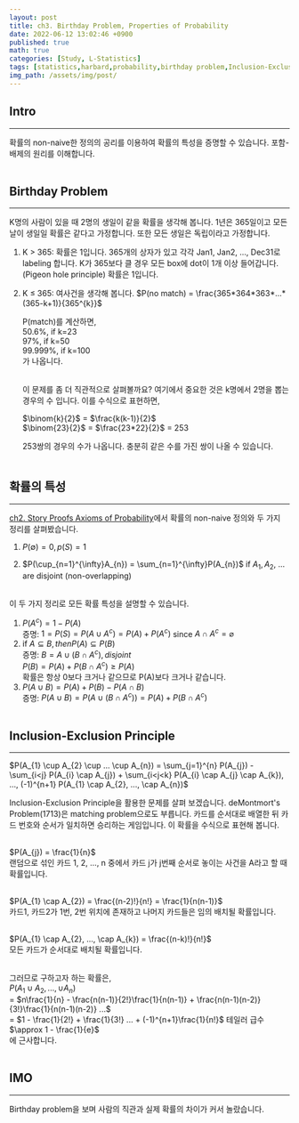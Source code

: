 ```yaml
---
layout: post
title: ch3. Birthday Problem, Properties of Probability
date: 2022-06-12 13:02:46 +0900
published: true
math: true
categories: [Study, L-Statistics]
tags: [statistics,harbard,probability,birthday problem,Inclusion-Exclusion Principle]
img_path: /assets/img/post/
---
```


## Intro
***

 확률의 non-naive한 정의의 공리를 이용하여 확률의 특성을 증명할 수 있습니다. 포함-배제의 원리를 이해합니다.
 <br><br>


## Birthday Problem
***

 K명의 사람이 있을 때 2명의 생일이 같을 확률을 생각해 봅니다. 1년은 365일이고 모든 날이 생일일 확률은 같다고 가정합니다. 또한 모든 생일은 독립이라고 가정합니다.

 1. K > 365: 확률은 1입니다. 365개의 상자가 있고 각각 Jan1, Jan2, ..., Dec31로 labeling 합니다. K가 365보다 클 경우 모든 box에 dot이 1개 이상 들어갑니다. (Pigeon hole principle) 확률은 1입니다.
 2. K ≤ 365: 여사건을 생각해 봅니다. $P(no match) = \frac{365*364*363*...*(365-k+1)}{365^{k}}$<br>

     P(match)를 계산하면,<br>
     50.6%, if k=23<br>
     97%, if k=50<br>
     99.999%, if k=100<br>
     가 나옵니다.<br><br>


     이 문제를 좀 더 직관적으로 살펴볼까요? 여기에서 중요한 것은 k명에서 2명을 뽑는 경우의 수 입니다. 이를 수식으로 표현하면,<br>

     $\binom{k}{2}$ = $\frac{k(k-1)}{2}$<br>
     $\binom{23}{2}$ = $\frac{23*22}{2}$ = 253<br>

     253쌍의 경우의 수가 나옵니다. 충분히 같은 수를 가진 쌍이 나올 수 있습니다.
     <br><br>


## 확률의 특성
***

 [ch2. Story Proofs Axioms of Probability](https://hubert-bioinformatics.github.io/posts/ch2_Story_Proofs_Axioms_of_Probability/, "ch2.Story Proofs Axioms of Probability")에서 확률의 non-naive 정의와 두 가지 정리를 살펴봤습니다.

 1. $P(\emptyset)=0, p(S)=1$

 2. $P(\cup_{n=1}^{\infty}A_{n}) = \sum_{n=1}^{\infty}P(A_{n})$ if $A_{1}, A_{2}$, ... are disjoint (non-overlapping)
 <br><br>

 이 두 가지 정리로 모든 확률 특성을 설명할 수 있습니다.

 1. $P(A^c) = 1 - P(A)$<br>
 증명: $1 = P(S) = P(A\cup A^c) = P(A) + P(A^c)$ since $A \cap A^c = \varnothing$<br>
 2. if $A \subseteq B, then P(A) \subseteq P(B)$<br>
 증명: $B = A \cup (B \cap A^c), disjoint$<br>
 $P(B) = P(A) + P(B \cap A^c) ≥ P(A)$<br>
 확률은 항상 0보다 크거나 같으므로 P(A)보다 크거나 같습니다.
 3. $P(A \cup B) = P(A) + P(B) - P(A \cap B)$<br>
 증명: $P(A \cup B) = P(A \cup (B \cap A^c)) = P(A) + P(B \cap A^c)$
 <br><br>


## Inclusion-Exclusion Principle
***

 $P(A_{1} \cup A_{2} \cup ... \cup A_{n}) = \sum_{j=1}^{n} P(A_{j}) - \sum_{i<j} P(A_{i} \cap A_{j}) + \sum_{i<j<k} P(A_{i} \cap A_{j} \cap A_{k}), ..., (-1)^{n+1} P(A_{1} \cap A_{2}, ..., \cap A_{n})$<br>

 Inclusion-Exclusion Principle을 활용한 문제를 살펴 보겠습니다.  deMontmort's Problem(1713)은 matching problem으로도 부릅니다. 카드를 순서대로 배열한 뒤 카드 번호와 순서가 일치하면 승리하는 게임입니다. 이 확률을 수식으로 표현해 봅니다.<br><br>

 $P(A_{j}) = \frac{1}{n}$<br>랜덤으로 섞인 카드 1, 2, ..., n 중에서 카드 j가 j번째 순서로 놓이는 사건을 A라고 할 때 확률입니다.<br><br>

 $P(A_{1} \cap A_{2}) = \frac{(n-2)!}{n!} = \frac{1}{n(n-1)}$<br>카드1, 카드2가 1번, 2번 위치에 존재하고 나머지 카드들은 임의 배치될 확률입니다.<br><br>

 $P(A_{1} \cap A_{2}, ..., \cap A_{k}) = \frac{(n-k)!}{n!}$<br>모든 카드가 순서대로 배치될 확률입니다. <br><br>

 그러므로 구하고자 하는 확률은, <br>
 $P(A_{1} \cup A_{2}, ..., \cup A_{n})$<br>
 = $n\frac{1}{n} - \frac{n(n-1)}{2!}\frac{1}{n(n-1)} + \frac{n(n-1)(n-2)}{3!}\frac{1}{n(n-1)(n-2)} ...$<br>
 = $1 - \frac{1}{2!} + \frac{1}{3!} ... + (-1)^{n+1}\frac{1}{n!}$ 테일러 급수<br>
 $\approx 1 - \frac{1}{e}$<br>
 에 근사합니다.
 <br><br>


## IMO
***

 Birthday problem을 보며 사람의 직관과 실제 확률의 차이가 커서 놀랐습니다.